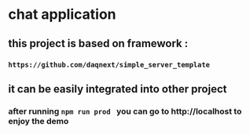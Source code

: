 # chat application

## this project is based on framework :
###  ```https://github.com/daqnext/simple_server_template```
## it can be easily integrated into other project
### after running ```npm run prod ``` you can go to http://localhost to enjoy the demo


